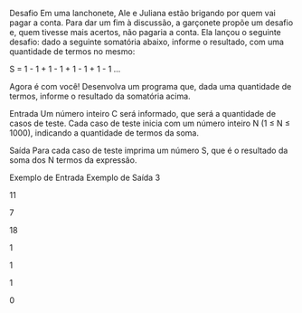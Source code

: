 Desafio
Em uma lanchonete, Ale e Juliana estão brigando por quem vai pagar a conta. Para dar um fim à discussão, a garçonete propõe um desafio e, quem tivesse mais acertos, não pagaria a conta. Ela lançou o seguinte desafio: dado a seguinte somatória abaixo, informe o resultado, com uma quantidade de termos no mesmo:

S = 1 - 1 + 1 - 1 + 1 - 1 + 1 - 1 ...

Agora é com você! Desenvolva um programa que, dada uma quantidade de termos, informe o resultado da somatória acima.

Entrada
Um número inteiro C será informado, que será a quantidade de casos de teste. Cada caso de teste inicia com um número inteiro N (1 ≤ N ≤ 1000), indicando a quantidade de termos da soma.

Saída
Para cada caso de teste imprima um número S, que é o resultado da soma dos N termos da expressão.


Exemplo de Entrada	Exemplo de Saída
3

11

7

18

1

1

1

0

 